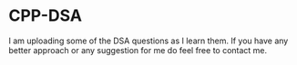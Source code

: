 # CPP-DSA

I am uploading some of the DSA questions as I learn them.
If you have any better approach or any suggestion for me do feel free to contact me.
